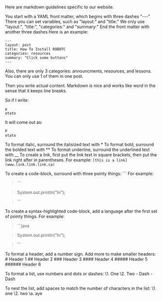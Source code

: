 Here are markdown guidelines specific to our website.

You start with a YAML front matter, which begins with three dashes "---"
There you can set variables, such as "layout:" and "title:"
We only use "layout:", "title:", "categories:" and "summary:"
End the front matter with another three dashes
Here is an example:

```
---
layout: post
title: How To Install ROBOTC
categories: resources
summary: "Click some buttons"
---
```

Also, there are only 3 categories: announcments, resources, and lessons. You can only use 1 of them in one post.

Then you write actual content. Markdown is nice and works like word in the sense that it keeps line breaks.

So if I write:
```
p
otato
```

It will come out as:
```
P
otato
```
To format italic, surround the italisized text with *
To format bold, surround the bolded text with **
To format underline, surround the underlined text with __
To create a link, first put the link text in square brackets, then put the link right after in parentheses.
For example: ```[this is a link](www.link.link.link.ca)```

To create a code-block, surround with three pointy things: \`\`\`
For example: 
> \`\`\`

> System.out.println("hi");

> \`\`\`

To create a syntax-highlighted code-block, add a language after the first set of pointy things.
For example: 
> \`\`\`java

> System.out.println("hi");

> \`\`\`

To format a header, add a number sign. Add more to make smaller headers:
\# Header 1
\## Header 2
\### Header 3 
\#### Header 4 
\##### Header 5 
\###### Header 6 

To format a list, use numbers and dots or dashes:
\1. One
\2. Two
\- Dash
\- Dash

To nest the list, add spaces to match the number of characters in the list:
\1. one
\2. two
   \a. aye

